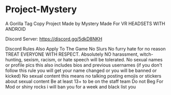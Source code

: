 # Project-Mystery
A Gorilla Tag Copy Project Made by Mystery 
Made For VR HEADSETS WITH ANDROID

Discord Server: https://discord.gg/5dkD8NKH

Discord Rules Also Apply To The Game
No Slurs
No furry hate for no reason
TREAT EVERYONE WITH RESPECT. Absolutely NO harassment, witch-hunting, sexism, racism, or hate speech will be tolerated.
No sexual names or profile pics this also includes bios and previous usernames (if you don't follow this rule you will get your name changed or you will be banned or kicked)
No sexual content this means no talking posting emojis or stickers about sexual content 
Be at least 13+ to be on the staff team
Do not Beg For Mod or shiny rocks i will ban you for a week and black list you

